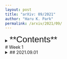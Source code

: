 ```yaml
---
layout: post
title: "arXiv: 09/2021"
author: "Haru K. Park"
permalink: /arxiv/2021/09/
---
```

<details><summary>
<span style="font-size:2em;font-family: Helvetica;">**Contents**</span>
</summary>
* Table of Contents
{:toc}
</details>
# Week 1

<details><summary>
## 2021.09.01
</summary>

### [An algebraic approach to revealing magnetic structures of ground states in many-electron systems](https://arxiv.org/abs/2108.05104)

Marshall-Lieb-Mattis theorem, Lieb's theorem, Nagaoka-Thouless theorem, von Neumann algebras, Ferromagnetism

### [Dual Description of Gauge Theories from an Iterative Noether Approach](https://arxiv.org/abs/2108.06937)

Gauge theory, Duality, Iterative Noether Approach

### [Floquet Topological Phases of Non-Hermitian Systems](https://arxiv.org/abs/2003.08055)

Floquet theory, Topological phase
</details>
